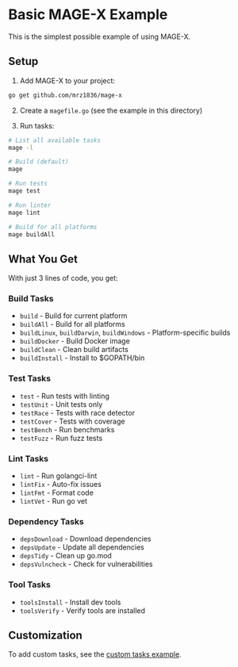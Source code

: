 # Basic MAGE-X Example

This is the simplest possible example of using MAGE-X.

## Setup

1. Add MAGE-X to your project:
```bash
go get github.com/mrz1836/mage-x
```

2. Create a `magefile.go` (see the example in this directory)

3. Run tasks:
```bash
# List all available tasks
mage -l

# Build (default)
mage

# Run tests
mage test

# Run linter
mage lint

# Build for all platforms
mage buildAll
```

## What You Get

With just 3 lines of code, you get:

### Build Tasks
- `build` - Build for current platform
- `buildAll` - Build for all platforms
- `buildLinux`, `buildDarwin`, `buildWindows` - Platform-specific builds
- `buildDocker` - Build Docker image
- `buildClean` - Clean build artifacts
- `buildInstall` - Install to $GOPATH/bin

### Test Tasks
- `test` - Run tests with linting
- `testUnit` - Unit tests only
- `testRace` - Tests with race detector
- `testCover` - Tests with coverage
- `testBench` - Run benchmarks
- `testFuzz` - Run fuzz tests

### Lint Tasks
- `lint` - Run golangci-lint
- `lintFix` - Auto-fix issues
- `lintFmt` - Format code
- `lintVet` - Run go vet

### Dependency Tasks
- `depsDownload` - Download dependencies
- `depsUpdate` - Update all dependencies
- `depsTidy` - Clean up go.mod
- `depsVulncheck` - Check for vulnerabilities

### Tool Tasks
- `toolsInstall` - Install dev tools
- `toolsVerify` - Verify tools are installed

## Customization

To add custom tasks, see the [custom tasks example](../custom).
